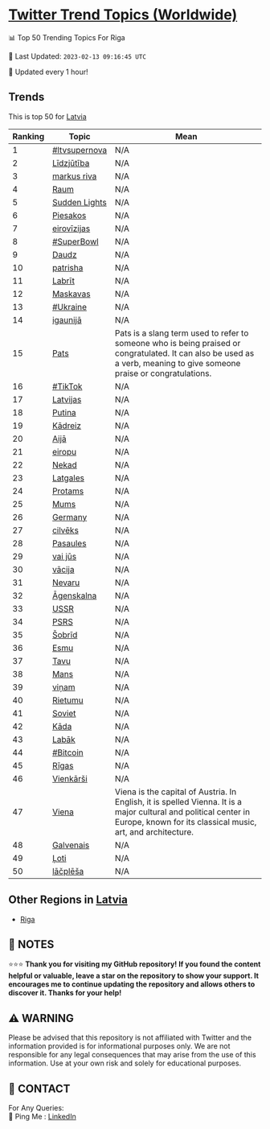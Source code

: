 [Twitter Trend Topics (Worldwide)](https://github.com/ErcinDedeoglu/Twitter-Trend-Topics)
==========


📊 Top 50 Trending Topics For Riga

📆 Last Updated: `2023-02-13 09:16:45 UTC`

🔧 Updated every 1 hour!


## Trends

This is top 50 for [Latvia](</Latvia>)

| Ranking | Topic | Mean |
| ------- | ------------ | ------------ |
| 1 | [#ltvsupernova](http://twitter.com/search?q=%23ltvsupernova) | N/A |
| 2 | [Līdzjūtība](http://twitter.com/search?q=L%c4%abdzj%c5%abt%c4%abba) | N/A |
| 3 | [markus riva](http://twitter.com/search?q=markus+riva) | N/A |
| 4 | [Raum](http://twitter.com/search?q=Raum) | N/A |
| 5 | [Sudden Lights](http://twitter.com/search?q=Sudden+Lights) | N/A |
| 6 | [Piesakos](http://twitter.com/search?q=Piesakos) | N/A |
| 7 | [eirovīzijas](http://twitter.com/search?q=eirov%c4%abzijas) | N/A |
| 8 | [#SuperBowl](http://twitter.com/search?q=%23SuperBowl) | N/A |
| 9 | [Daudz](http://twitter.com/search?q=Daudz) | N/A |
| 10 | [patrisha](http://twitter.com/search?q=patrisha) | N/A |
| 11 | [Labrīt](http://twitter.com/search?q=Labr%c4%abt) | N/A |
| 12 | [Maskavas](http://twitter.com/search?q=Maskavas) | N/A |
| 13 | [#Ukraine](http://twitter.com/search?q=%23Ukraine) | N/A |
| 14 | [igaunijā](http://twitter.com/search?q=igaunij%c4%81) | N/A |
| 15 | [Pats](http://twitter.com/search?q=Pats) | Pats is a slang term used to refer to someone who is being praised or congratulated. It can also be used as a verb, meaning to give someone praise or congratulations. |
| 16 | [#TikTok](http://twitter.com/search?q=%23TikTok) | N/A |
| 17 | [Latvijas](http://twitter.com/search?q=Latvijas) | N/A |
| 18 | [Putina](http://twitter.com/search?q=Putina) | N/A |
| 19 | [Kādreiz](http://twitter.com/search?q=K%c4%81dreiz) | N/A |
| 20 | [Aijā](http://twitter.com/search?q=Aij%c4%81) | N/A |
| 21 | [eiropu](http://twitter.com/search?q=eiropu) | N/A |
| 22 | [Nekad](http://twitter.com/search?q=Nekad) | N/A |
| 23 | [Latgales](http://twitter.com/search?q=Latgales) | N/A |
| 24 | [Protams](http://twitter.com/search?q=Protams) | N/A |
| 25 | [Mums](http://twitter.com/search?q=Mums) | N/A |
| 26 | [Germany](http://twitter.com/search?q=Germany) | N/A |
| 27 | [cilvēks](http://twitter.com/search?q=cilv%c4%93ks) | N/A |
| 28 | [Pasaules](http://twitter.com/search?q=Pasaules) | N/A |
| 29 | [vai jūs](http://twitter.com/search?q=vai+j%c5%abs) | N/A |
| 30 | [vācija](http://twitter.com/search?q=v%c4%81cija) | N/A |
| 31 | [Nevaru](http://twitter.com/search?q=Nevaru) | N/A |
| 32 | [Āgenskalna](http://twitter.com/search?q=%c4%80genskalna) | N/A |
| 33 | [USSR](http://twitter.com/search?q=USSR) | N/A |
| 34 | [PSRS](http://twitter.com/search?q=PSRS) | N/A |
| 35 | [Šobrīd](http://twitter.com/search?q=%c5%a0obr%c4%abd) | N/A |
| 36 | [Esmu](http://twitter.com/search?q=Esmu) | N/A |
| 37 | [Tavu](http://twitter.com/search?q=Tavu) | N/A |
| 38 | [Mans](http://twitter.com/search?q=Mans) | N/A |
| 39 | [viņam](http://twitter.com/search?q=vi%c5%86am) | N/A |
| 40 | [Rietumu](http://twitter.com/search?q=Rietumu) | N/A |
| 41 | [Soviet](http://twitter.com/search?q=Soviet) | N/A |
| 42 | [Kāda](http://twitter.com/search?q=K%c4%81da) | N/A |
| 43 | [Labāk](http://twitter.com/search?q=Lab%c4%81k) | N/A |
| 44 | [#Bitcoin](http://twitter.com/search?q=%23Bitcoin) | N/A |
| 45 | [Rīgas](http://twitter.com/search?q=R%c4%abgas) | N/A |
| 46 | [Vienkārši](http://twitter.com/search?q=Vienk%c4%81r%c5%a1i) | N/A |
| 47 | [Viena](http://twitter.com/search?q=Viena) | Viena is the capital of Austria. In English, it is spelled Vienna. It is a major cultural and political center in Europe, known for its classical music, art, and architecture. |
| 48 | [Galvenais](http://twitter.com/search?q=Galvenais) | N/A |
| 49 | [Ļoti](http://twitter.com/search?q=%c4%bboti) | N/A |
| 50 | [lāčplēša](http://twitter.com/search?q=l%c4%81%c4%8dpl%c4%93%c5%a1a) | N/A |



## Other Regions in [Latvia](</Latvia>)

* [Riga](</Latvia/Riga.md>)



## 📝 NOTES

⭐⭐⭐ **Thank you for visiting my GitHub repository! If you found the content helpful or valuable, leave a star on the repository to show your support. It encourages me to continue updating the repository and allows others to discover it. Thanks for your help!**


## ⚠️ WARNING

Please be advised that this repository is not affiliated with Twitter and the information provided is for informational purposes only. We are not responsible for any legal consequences that may arise from the use of this information. Use at your own risk and solely for educational purposes.


## 📨 CONTACT

 For Any Queries:  
            🏓 Ping Me : [LinkedIn](https://www.linkedin.com/in/ercindedeoglu/)
